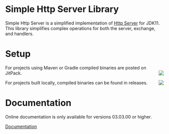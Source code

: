 # Simple Http Server Library

Simple Http Server is a simplified implementation of [Http Server](https://docs.oracle.com/en/java/javase/11/docs/api/jdk.httpserver/com/sun/net/httpserver/package-summary.html) for JDK11.
This library simplifies complex operations for both the server, exchange, and handlers.

<!-- setup -->
# Setup

For projects using Maven or Gradle compiled binaries are posted on JitPack.
[<img align="right" src="https://jitpack.io/v/com.kttdevelopment/simplehttpserver.svg">](https://jitpack.io/#com.kttdevelopment/simplehttpserver)

For projects built locally, compiled binaries can be found in releases.
[<img align="right" src="https://img.shields.io/github/v/release/ktt-development/simplehttpserver?color=44cc11&include_prereleases">](https://github.com/Ktt-Development/simplehttpserver/release)

# Documentation

Online documentation is only available for versions 03.03.00 or higher.

[Documentation]("https://docs.kttdevelopment.com/simplehttpserver")
